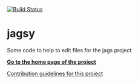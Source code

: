 [![Build Status](https://travis-ci.org/opcoach/jagsy.svg?branch=master)](https://travis-ci.org/opcoach/jagsy)


# jagsy
Some code to help to edit files for the jags project

<a href="http://opcoach.github.io/jagsy/"><strong>Go to the home page of the project</strong></a>

[Contribution guidelines for this project](CONTRIBUTING.md)



